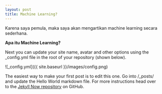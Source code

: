```yaml
---
layout: post
title: Machine Learning?
---
```


Karena saya pemula, maka saya akan mengartikan machine learning secara sederhana.

**Apa itu Machine Learning?**

Next you can update your site name, avatar and other options using the _config.yml file in the root of your repository (shown below).

![_config.yml]({{ site.baseurl }}/images/config.png)

The easiest way to make your first post is to edit this one. Go into /_posts/ and update the Hello World markdown file. For more instructions head over to the [Jekyll Now repository](https://github.com/barryclark/jekyll-now) on GitHub.
